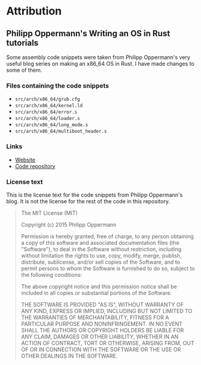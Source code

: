 # Attribution

## Philipp Oppermann's Writing an OS in Rust tutorials

Some assembly code snippets were taken from Philipp Oppermann's very useful blog series on making an x86_64 OS in Rust. I have made changes to some of them.

### Files containing the code snippets

- `src/arch/x86_64/grub.cfg`
- `src/arch/x86_64/kernel.ld`
- `src/arch/x86_64/error.s`
- `src/arch/x86_64/loader.s`
- `src/arch/x86_64/long_mode.s`
- `src/arch/x86_64/multiboot_header.s`

### Links

- [Website](https://os.phil-opp.com/)
- [Code repository](https://github.com/phil-opp/blog_os)

### License text

This is the license text for the code snippets from Philipp Oppermann's blog. It is not the license for the rest of the code in this repository.

> The MIT License (MIT)
>
> Copyright (c) 2015 Philipp Oppermann
>
> Permission is hereby granted, free of charge, to any person obtaining a copy of this software and associated documentation files (the "Software"), to deal in the Software without restriction, including without limitation the rights to use, copy, modify, merge, publish, distribute, sublicense, and/or sell copies of the Software, and to permit persons to whom the Software is furnished to do so, subject to the following conditions:
>
> The above copyright notice and this permission notice shall be included in all copies or substantial portions of the Software.
>
> THE SOFTWARE IS PROVIDED "AS IS", WITHOUT WARRANTY OF ANY KIND, EXPRESS OR IMPLIED, INCLUDING BUT NOT LIMITED TO THE WARRANTIES OF MERCHANTABILITY, FITNESS FOR A PARTICULAR PURPOSE AND NONINFRINGEMENT. IN NO EVENT SHALL THE AUTHORS OR COPYRIGHT HOLDERS BE LIABLE FOR ANY CLAIM, DAMAGES OR OTHER LIABILITY, WHETHER IN AN ACTION OF CONTRACT, TORT OR OTHERWISE, ARISING FROM, OUT OF OR IN CONNECTION WITH THE SOFTWARE OR THE USE OR OTHER DEALINGS IN THE SOFTWARE.
